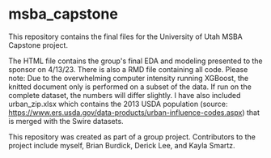 # msba_capstone

This repository contains the final files for the University of Utah MSBA Capstone project.

The HTML file contains the group's final EDA and modeling presented to the sponsor on 4/13/23.  There is also a RMD file containing all code. Please note: Due to the overwhelming computer intensity running XGBoost, the knitted document only is performed on a subset of the data.  If run on the complete dataset, the numbers will differ slightly. I have also included urban_zip.xlsx which contains the 2013 USDA population (source: https://www.ers.usda.gov/data-products/urban-influence-codes.aspx) that is merged with the Swire datasets.

This repository was created as part of a group project.  Contributors to the project include myself, Brian Burdick, Derick Lee, and Kayla Smartz.  
